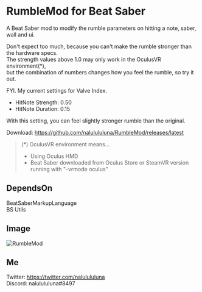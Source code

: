 # RumbleMod for Beat Saber
A Beat Saber mod to modify the rumble parameters on hitting a note, saber, wall and ui.

Don't expect too much, because you can't make the rumble stronger than the hardware specs.  
The strength values above 1.0 may only work in the OculusVR environment(*),  
but the combination of numbers changes how you feel the rumble, so try it out.

FYI. My current settings for Valve Index.
- HitNote Strength: 0.50
- HitNote Duration: 0.15

With this setting, you can feel slightly stronger rumble than the original.

Download: https://github.com/nalulululuna/RumbleMod/releases/latest

> (*) OculusVR environment means...
> - Using Oculus HMD
> - Beat Saber downloaded from Oculus Store or SteamVR version running with "-vrmode oculus"

## DependsOn
BeatSaberMarkupLanguage  
BS Utils

## Image
![RumbleMod](https://user-images.githubusercontent.com/62907586/78046321-fd0b4000-73b1-11ea-8dff-054cc8614527.jpg)

## Me
Twitter: https://twitter.com/nalulululuna  
Discord: nalulululuna#8497
